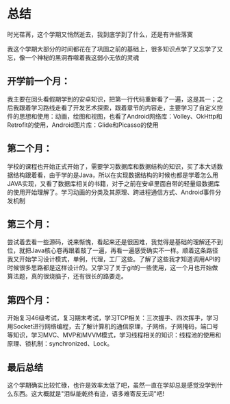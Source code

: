 # 总结

时光荏苒，这个学期又悄然逝去，我到底学到了什么，还是有许些落寞

我这个学期大部分的时间都花在了巩固之前的基础上，很多知识点学了又忘学了又忘，像一个神秘的黑洞吞噬着我这弱小无依的灵魂

## 开学前一个月：

我主要在回头看假期学到的安卓知识，把第一行代码重新看了一遍，这是其一；之后我跟着学习路线走看了开发艺术探索，跟着章节的内容走，主要学习了自定义控件的思想和使用：动画，绘图和视图，也看了Android网络库：Volley、OkHttp和Retrofit的使用，Android图片库：Glide和Picasso的使用

## 第二个月：

学校的课程也开始正式开始了，需要学习数据库和数据结构的知识，买了本大话数据结构跟着看，由于学的是Java，所以在实现数据结构的时候也都是学着怎么用JAVA实现，又看了数据库相关的书籍，对于之前在安卓里面自带的轻量级数据库的使用开始理解了。学习动画的分类及其原理、跨进程通信方式、Android事件分发机制

## 第三个月：

尝试着去看一些源码，说来惭愧，看起来还是很困难，我觉得是基础的理解还不到位，就把Java核心卷再跟着敲了一遍，再看一遍感受确实不一样。顺着这条路径我又开始学习设计模式，单例，代理，工厂这些。了解了这些我才知道调用API的时候很多思路都是这样设计的。又学习了关于git的一些使用，这一个月也开始做算法题，真的很烧脑子，还有很长的路要走。

## 第四个月：

开始复习46级考试，复习期末考试，学习TCP相关：三次握手、四次挥手，学习用Socket进行网络编程，去了解计算机的通信原理，子网络，子网掩码，端口号等知识，学习MVC、MVP和MVVM模式，学习线程相关的知识：线程池的使用和原理、锁机制：synchronized、Lock。

## 最后总结

这个学期确实比较忙碌，也许是效率太低了吧，虽然一直在学却总是感觉没学到什么东西。这大概就是"泪纵能乾终有迹，语多难寄反无词"吧!

